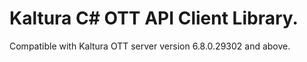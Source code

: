 # Kaltura C# OTT API Client Library.
Compatible with Kaltura OTT server version 6.8.0.29302 and above.
